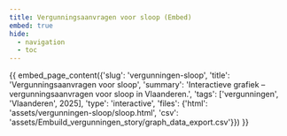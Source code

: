 ```yaml
---
title: Vergunningsaanvragen voor sloop (Embed)
embed: true
hide:
  - navigation
  - toc
---
```


<div data-embed="true">
{{ embed_page_content({'slug': 'vergunningen-sloop', 'title': 'Vergunningsaanvragen voor sloop', 'summary': 'Interactieve grafiek – vergunningsaanvragen voor sloop in Vlaanderen.', 'tags': ['vergunningen', 'Vlaanderen', 2025], 'type': 'interactive', 'files': {'html': 'assets/vergunningen-sloop/sloop.html', 'csv': 'assets/Embuild_vergunningen_story/graph_data_export.csv'}}) }}
</div>
